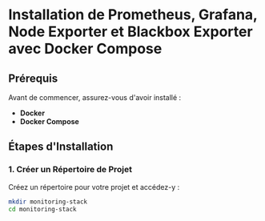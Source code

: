 #  Installation de Prometheus, Grafana, Node Exporter et Blackbox Exporter avec Docker Compose

## Prérequis

Avant de commencer, assurez-vous d'avoir installé :

- **Docker**
- **Docker Compose**

##  Étapes d'Installation

### 1. Créer un Répertoire de Projet

Créez un répertoire pour votre projet et accédez-y :

```bash
mkdir monitoring-stack
cd monitoring-stack
